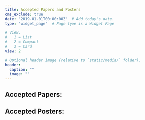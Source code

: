 ```yaml
---
title: Accepted Papers and Posters
cms_exclude: true
date: "2019-01-01T00:00:00Z"  # Add today's date.
type: "widget_page"  # Page type is a Widget Page

# View.
#   1 = List
#   2 = Compact
#   3 = Card
view: 2

# Optional header image (relative to `static/media/` folder).
header:
  caption: ""
  image: ""
---
```


## Accepted Papers:

## Accepted Posters:
